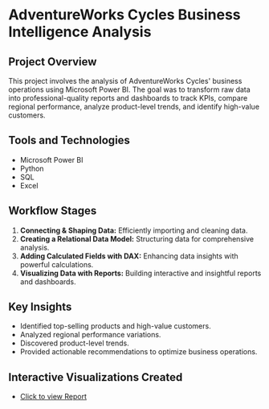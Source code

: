 # AdventureWorks Cycles Business Intelligence Analysis

## Project Overview
This project involves the analysis of AdventureWorks Cycles' business operations using Microsoft Power BI. The goal was to transform raw data into professional-quality reports and dashboards to track KPIs, compare regional performance, analyze product-level trends, and identify high-value customers.

## Tools and Technologies
- Microsoft Power BI
- Python
- SQL
- Excel

## Workflow Stages
1. **Connecting & Shaping Data:** Efficiently importing and cleaning data.
2. **Creating a Relational Data Model:** Structuring data for comprehensive analysis.
3. **Adding Calculated Fields with DAX:** Enhancing data insights with powerful calculations.
4. **Visualizing Data with Reports:** Building interactive and insightful reports and dashboards.

## Key Insights
- Identified top-selling products and high-value customers.
- Analyzed regional performance variations.
- Discovered product-level trends.
- Provided actionable recommendations to optimize business operations.

## Interactive Visualizations Created

- [Click to view Report](reports/AdventureWorks_Report.pdf)

